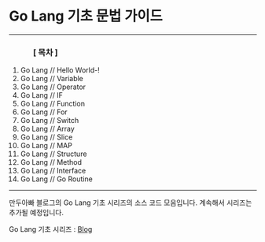 # Go Lang 기초 문법 가이드

***

### 　　　[ 목차 ]

 1. Go Lang // Hello World-!
 2. Go Lang // Variable
 3. Go Lang // Operator
 4. Go Lang // IF
 5. Go Lang // Function
 6. Go Lang // For
 7. Go Lang // Switch
 8. Go Lang // Array
 9. Go Lang // Slice
 10. Go Lang // MAP
 11. Go Lang // Structure
 12. Go Lang // Method
 13. Go Lang // Interface
 14. Go Lang // Go Routine

***

만두아빠 블로그의 Go Lang 기초 시리즈의 소스 코드 모음입니다.
계속해서 시리즈는 추가될 예정입니다.

Go Lang 기초 시리즈 : [Blog](https://mdpapa.tistory.com/)
